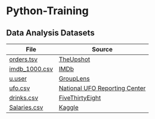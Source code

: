 # Python-Training


## Data Analysis Datasets

File | Source
--- | ---
[orders.tsv](https://raw.githubusercontent.com/noswolf/Python-Training/main/Data%20Analysis/Data/orders.tsv) | [TheUpshot](https://github.com/TheUpshot/chipotle)
[imdb_1000.csv](https://raw.githubusercontent.com/noswolf/Python-Training/main/Data%20Analysis/Data/imdb_1000.csv) | [IMDb](https://www.imdb.com/search/title/?groups=top_1000&sort=user_rating&view=simple)
[u.user](https://raw.githubusercontent.com/noswolf/Python-Training/main/Data%20Analysis/Data/u.user) | [GroupLens](http://grouplens.org/datasets/movielens/100k/)
[ufo.csv](https://raw.githubusercontent.com/noswolf/Python-Training/main/Data%20Analysis/Data/ufo.csv) | [National UFO Reporting Center](http://www.nuforc.org/webreports.html)
[drinks.csv](https://raw.githubusercontent.com/noswolf/Python-Training/main/Data%20Analysis/Data/drinks.csv) | [FiveThirtyEight](https://github.com/fivethirtyeight/data/tree/master/alcohol-consumption)
[Salaries.csv](https://raw.githubusercontent.com/noswolf/Python-Training/main/Data%20Analysis/Data/Salaries.csv) | [Kaggle](https://www.kaggle.com/datasets/kaggle/sf-salaries)
